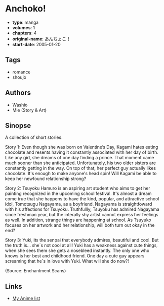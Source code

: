 # Anchoko!

-   **type**: manga
-   **volumes**: 1
-   **chapters**: 4
-   **original-name**: あんちょこ！
-   **start-date**: 2005-01-20

## Tags

-   romance
-   shoujo

## Authors

-   Washio
-   Mie (Story & Art)

## Sinopse

A collection of short stories.

Story 1: Even though she was born on Valentine’s Day, Kagami hates eating chocolate and resents having it constantly associated with her day of birth. Like any girl, she dreams of one day finding a prince. That moment came much sooner than she anticipated. Unfortunately, his two older sisters are constantly getting in the way. On top of that, her perfect guy actually likes chocolate. It's enough to make anyone's head spin! Will Kagami be able to keep her newfound relationship strong?

Story 2: Tsuyoku Hamuro is an aspiring art student who aims to get her painting recognized in the upcoming school festival. It's almost a dream come true that she happens to have the kind, popular, and attractive school idol, Tomotsugu Nagayama, as a boyfriend. Nagayama is straightfoward with his affections for Tsuyoku. Truthfullly, Tsuyoku has admired Nagayama since freshman year, but the interally shy artist cannot express her feelings as well. In addition, strange things are happening at school. As Tsuyuko focuses on her artwork and her relationship, will both turn out okay in the end?

Story 3:
Yuki, its the senpai that everybody admires, beautiful and cool. But the truth is... she´s not cool at all! Yuki has a weakness against cute things, when she sees them she gets a nosebleed instantly. The only one who knows is her best and childhood friend. One day a cute guy appears screaming that he´s in love with Yuki.
What will she do now?!

(Source: Enchantment Scans)

## Links

-   [My Anime list](https://myanimelist.net/manga/4578/Anchoko)
